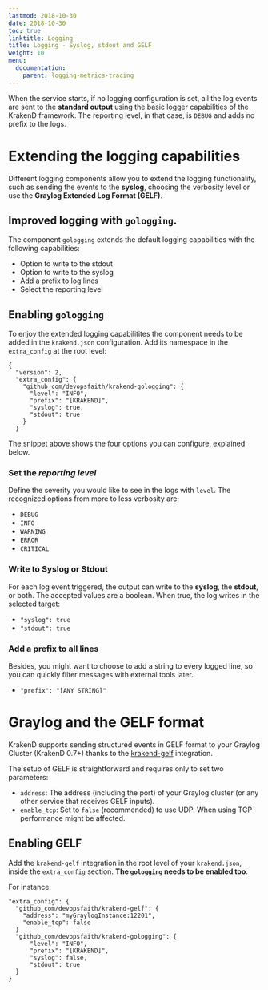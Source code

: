 ```yaml
---
lastmod: 2018-10-30
date: 2018-10-30
toc: true
linktitle: Logging
title: Logging - Syslog, stdout and GELF
weight: 10
menu:
  documentation:
    parent: logging-metrics-tracing
---
```

When the service starts, if no logging configuration is set, all the log events are sent to the **standard output** using the basic logger capabilities of the KrakenD framework. The reporting level, in that case, is `DEBUG` and adds no prefix to the logs.

# Extending the logging capabilities
Different logging components allow you to extend the logging functionality, such as sending the events to the **syslog**, choosing the verbosity level or use the **Graylog Extended Log Format (GELF)**.

## Improved logging with `gologging`.
The component `gologging` extends the default logging capabilities with the following capabilities:

- Option to write to the stdout
- Option to write to the syslog
- Add a prefix to log lines
- Select the reporting level

## Enabling `gologging`

To enjoy the extended logging capabilitites the component needs to be added in the `krakend.json` configuration. Add its namespace in the `extra_config` at the root level:

    {
      "version": 2,
      "extra_config": {
        "github_com/devopsfaith/krakend-gologging": {
          "level": "INFO",
          "prefix": "[KRAKEND]",
          "syslog": true,
          "stdout": true
        }
      }

The snippet above shows the four options you can configure, explained below.

### Set the *reporting level*
Define the severity you would like to see in the logs with `level`. The recognized options from more to less verbosity are:

- `DEBUG`
- `INFO`
- `WARNING`
- `ERROR`
- `CRITICAL`

### Write to Syslog or Stdout
For each log event triggered, the output can write to the **syslog**, the **stdout**, or both. The accepted values are a boolean. When true, the log writes in the selected target:

- `"syslog": true`
- `"stdout": true`

### Add a prefix to all lines
Besides, you might want to choose to add a string to every logged line, so you can quickly filter messages with external tools later.

- `"prefix": "[ANY STRING]"`

# Graylog and the GELF format
KrakenD supports sending structured events in GELF format to your Graylog Cluster (KrakenD 0.7+) thanks to the [krakend-gelf](https://github.com/devopsfaith/krakend-gelf) integration.

The setup of GELF is straightforward and requires only to set two parameters:

- `address`: The address (including the port) of your Graylog cluster (or any other service that receives GELF inputs).
- `enable_tcp`: Set to `false` (recommended) to use UDP. When using TCP performance might be affected.

## Enabling GELF
Add the `krakend-gelf` integration in the root level of your `krakend.json`, inside the `extra_config` section. **The `gologging` needs to be enabled too**.

For instance:

    "extra_config": {
      "github_com/devopsfaith/krakend-gelf": {
        "address": "myGraylogInstance:12201",
        "enable_tcp": false
      }
      "github_com/devopsfaith/krakend-gologging": {
          "level": "INFO",
          "prefix": "[KRAKEND]",
          "syslog": false,
          "stdout": true
      }
    }